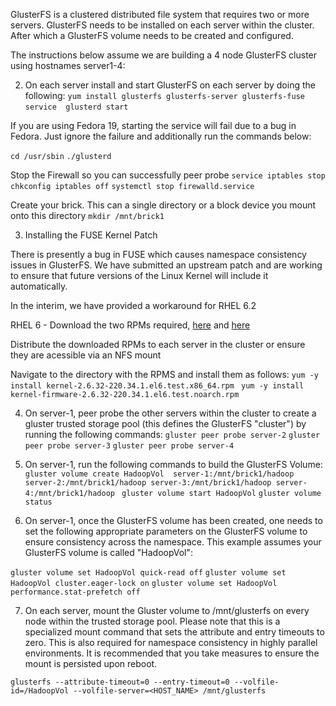GlusterFS is a clustered distributed file system that requires two or more servers. GlusterFS needs to be installed on each server within the cluster. After which a GlusterFS volume needs to be created and configured. 

The instructions below assume we are building a 4 node GlusterFS cluster using hostnames server1-4:

2) On each server install and start GlusterFS on each server by doing the following:
`yum install glusterfs glusterfs-server glusterfs-fuse`
`service  glusterd start` 

If you are using Fedora 19, starting the service will fail due to a bug in Fedora. Just ignore the failure and additionally run the commands below:

`cd /usr/sbin`
`./glusterd`

Stop the Firewall so you can successfully peer probe
`service iptables stop`
`chkconfig iptables off`
`systemctl stop firewalld.service`

Create your brick. This can a single directory or a block device you mount onto this directory
`mkdir /mnt/brick1`

3) Installing the FUSE Kernel Patch

There is presently a bug in FUSE which causes namespace consistency issues in GlusterFS. We have submitted an upstream patch and are working to ensure that future versions of the Linux Kernel will include it automatically.

In the interim, we have provided a workaround for RHEL 6.2 

RHEL 6 - Download the two RPMs required, [here](http://rhbd.s3.amazonaws.com/glusterfs-hadoop/kernel-2.6.32-220.34.1.el6.test.x86_64.rpm) and [here](http://rhbd.s3.amazonaws.com/glusterfs-hadoop/kernel-firmware-2.6.32-220.34.1.el6.test.noarch.rpm) 

Distribute the downloaded RPMs to each server in the cluster or ensure they are acessible via an NFS mount

Navigate to the directory with the RPMS and install them as follows:
`yum -y install kernel-2.6.32-220.34.1.el6.test.x86_64.rpm `
`yum -y install kernel-firmware-2.6.32-220.34.1.el6.test.noarch.rpm`

4) On server-1, peer probe the other servers within the cluster to create a gluster trusted storage pool (this defines the GlusterFS "cluster") by running the following commands:
`gluster peer probe server-2`
`gluster peer probe server-3`
`gluster peer probe server-4`

5) On server-1, run the following commands to build the GlusterFS Volume:
`gluster volume create HadoopVol  server-1:/mnt/brick1/hadoop server-2:/mnt/brick1/hadoop server-3:/mnt/brick1/hadoop server-4:/mnt/brick1/hadoop `
`gluster volume start HadoopVol`
`gluster volume status`

6) On server-1, once the GlusterFS volume has been created, one needs to set the following appropriate parameters on the GlusterFS volume to ensure consistency across the namespace. This example assumes your GlusterFS volume is called "HadoopVol":

`gluster volume set HadoopVol quick-read off`
`gluster volume set HadoopVol cluster.eager-lock on`
`gluster volume set HadoopVol performance.stat-prefetch off`

7) On each server, mount the Gluster volume to /mnt/glusterfs on every node within the trusted storage pool. Please note that this is a specialized mount command that sets the attribute and entry timeouts to zero. This is also required for namespace consistency in highly parallel environments. It is recommended that you take measures to ensure the mount is persisted upon reboot.

`glusterfs --attribute-timeout=0 --entry-timeout=0 --volfile-id=/HadoopVol --volfile-server=<HOST_NAME> /mnt/glusterfs`


